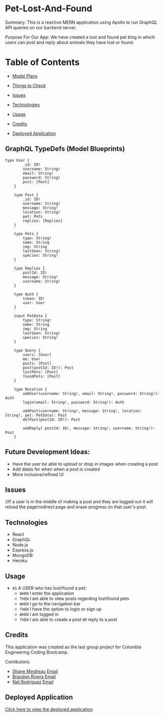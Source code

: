 # Pet-Lost-And-Found

Summary: This is a reactive MERN application using Apollo to run GraphQL API queries on our backend server.

Purpose For Our App: We have created a lost and found pet blog in which users can post and reply about animals they have lost or found.

# Table of Contents

- [Model Plans](#model-plans)

- [Things to Check](#things-to-check)

- [Issues](#issues)

- [Technologies](#technologies)

- [Usage](#usage)

- [Credits](#credits)

- [Deployed Application](#deployed-application)

## GraphQL TypeDefs (Model Blueprints)
```
type User {
        _id: ID!
        username: String!
        email: String!
        password: String!
        post: [Post]
    }

    type Post {
        _id: ID!
        username: String!
        message: String!
        location: String!
        pet: Pets
        replies: [Replies]
    }

    type Pets {
        type: String!
        name: String
        img: String
        lastSeen: String!
        species: String!
    }

    type Replies {
        postId: ID!
        message: String!
        username: String!
    }

    type Auth {
        token: ID!
        user: User
    }

    input PetData {
        type: String!
        name: String
        img: String
        lastSeen: String!
        species: String!
    }

    type Query {
        users: [User]
        me: User
        posts: [Post]
        post(postId: ID!): Post
        lostPets: [Post]
        foundPets: [Post]
    }

    type Mutation {
        addUser(username: String!, email: String!, password: String!): Auth
        login(email: String!, password: String!): Auth

        addPost(username: String!, message: String!, location: String!, pet: PetData): Post
        delPost(postId: ID!): Post
               
        addReply( postId: ID!, message: String!, username: String!): Post
    }
```


## Future Development Ideas:

 - Have the user be able to upload or drop in images when creating a post
 - Add dates for when when a post is created
 - More inclusive/refined UI

## Issues
//If a user is in the middle of making a post and they are logged out it will reload the page/redirect page and erase progress on that user's post.

## Technologies

- React
- GraphQL
- Node.js
- Express.js
- MongoDB
- Heroku

## Usage

- `AS` A USER who has lost/found a pet:
	- `WHEN` I enter the application
	- `THEN` I am able to view posts regarding lost/found pets
	- `WHEN` I go to the navigation bar
	- `THEN` I have the option to login or sign up
	- `WHEN` I am logged in
	- `THEN` I am able to create a post `OR` reply to a post

## Credits

This application was created as the last group project for Columbia Engineering Coding Bootcamp.

Contibutors: 
- [Shane Mindreau](https://github.com/smindre1) [Email](shane27265@gmail.com)
- [Brandon Rivera](https://github.com/BrandonERivera) [Email](brandonellis.rivera@gmail.com)
- [Nat Rodriguez](https://github.com/Nat-Rodriguez) [Email](n3rodriguez2001@gmail.com)

## Deployed Application

[Click here to view the deployed application](https://pawsandfound-dd3dbebb5f23.herokuapp.com/)
